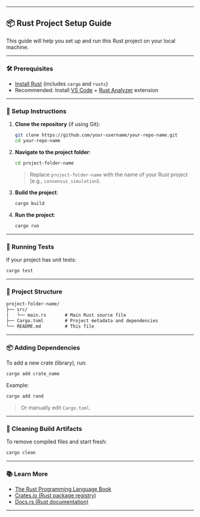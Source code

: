 
---

## 📦 Rust Project Setup Guide

This guide will help you set up and run this Rust project on your local machine.

---

### 🛠️ Prerequisites

* [Install Rust](https://www.rust-lang.org/tools/install) (includes `cargo` and `rustc`)
* Recommended: Install [VS Code](https://code.visualstudio.com/) + [Rust Analyzer](https://marketplace.visualstudio.com/items?itemName=rust-lang.rust-analyzer) extension

---

### 🚀 Setup Instructions

1. **Clone the repository** (if using Git):

   ```bash
   git clone https://github.com/your-username/your-repo-name.git
   cd your-repo-name
   ```

2. **Navigate to the project folder**:

   ```bash
   cd project-folder-name
   ```

   > Replace `project-folder-name` with the name of your Rust project (e.g., `consensus_simulation`).

3. **Build the project**:

   ```bash
   cargo build
   ```

4. **Run the project**:

   ```bash
   cargo run
   ```

---

### 🧪 Running Tests

If your project has unit tests:

```bash
cargo test
```

---

### 📁 Project Structure

```txt
project-folder-name/
├── src/
│   └── main.rs       # Main Rust source file
├── Cargo.toml        # Project metadata and dependencies
└── README.md         # This file
```

---

### 📦 Adding Dependencies

To add a new crate (library), run:

```bash
cargo add crate_name
```

Example:

```bash
cargo add rand
```

> Or manually edit `Cargo.toml`.

---

### 🧹 Cleaning Build Artifacts

To remove compiled files and start fresh:

```bash
cargo clean
```

---

### 📚 Learn More

* [The Rust Programming Language Book](https://doc.rust-lang.org/book/)
* [Crates.io (Rust package registry)](https://crates.io/)
* [Docs.rs (Rust documentation)](https://docs.rs/)

---


